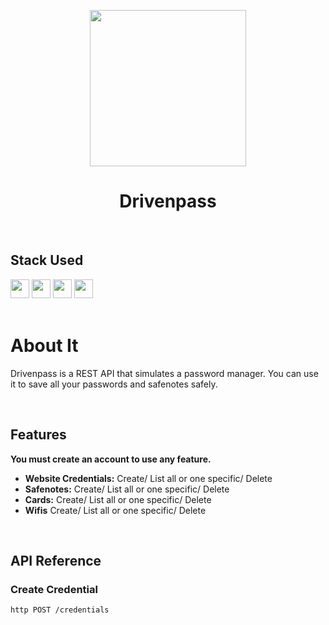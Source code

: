 <p align="center">
  <img src="https://cdn-icons-png.flaticon.com/512/2471/2471610.png" width="250px" height="250px">
</p>
<h1 align="center">
  Drivenpass
</h1>

</br>

<div>
  <h2>Stack Used</h2>
  <img src="https://img.shields.io/badge/PostgreSQL-316192?style=for-the-badge&logo=postgresql&logoColor=white" height="30px"/>
  <img src="https://img.shields.io/badge/Prisma-3982CE?style=for-the-badge&logo=Prisma&logoColor=white" height="30px"/>
  <img src="https://img.shields.io/badge/TypeScript-007ACC?style=for-the-badge&logo=typescript&logoColor=white" height="30px"/>
  <img src="https://img.shields.io/badge/Node.js-43853D?style=for-the-badge&logo=node.js&logoColor=white" height="30px"/>  
</div>

</br>

# About It

Drivenpass is a REST API that simulates a password manager. You can use it to save all your passwords and safenotes safely.

</br>

## Features

**You must create an account to use any feature.** 

- **Website Credentials:** Create/ List all or one specific/ Delete 
- **Safenotes:** Create/ List all or one specific/ Delete 
- **Cards:** Create/ List all or one specific/ Delete
- **Wifis** Create/ List all or one specific/ Delete

</br>

## API Reference

### Create Credential

```
http POST /credentials
```



